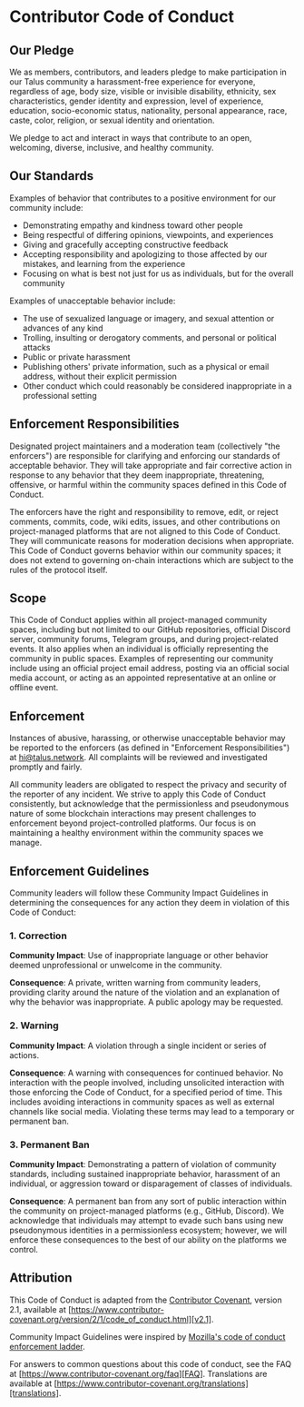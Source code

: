 # Contributor Code of Conduct

## Our Pledge

We as members, contributors, and leaders pledge to make participation in our Talus
community a harassment-free experience for everyone, regardless of age, body
size, visible or invisible disability, ethnicity, sex characteristics, gender
identity and expression, level of experience, education, socio-economic status,
nationality, personal appearance, race, caste, color, religion, or sexual
identity and orientation.

We pledge to act and interact in ways that contribute to an open, welcoming,
diverse, inclusive, and healthy community.

## Our Standards

Examples of behavior that contributes to a positive environment for our
community include:

* Demonstrating empathy and kindness toward other people
* Being respectful of differing opinions, viewpoints, and experiences
* Giving and gracefully accepting constructive feedback
* Accepting responsibility and apologizing to those affected by our mistakes,
  and learning from the experience
* Focusing on what is best not just for us as individuals, but for the overall
  community

Examples of unacceptable behavior include:

* The use of sexualized language or imagery, and sexual attention or advances of
  any kind
* Trolling, insulting or derogatory comments, and personal or political attacks
* Public or private harassment
* Publishing others' private information, such as a physical or email address,
  without their explicit permission
* Other conduct which could reasonably be considered inappropriate in a
  professional setting

## Enforcement Responsibilities

Designated project maintainers and a moderation team (collectively "the enforcers") are responsible for clarifying and enforcing our standards of acceptable behavior. They will take appropriate and fair corrective action in response to any behavior that they deem inappropriate, threatening, offensive, or harmful within the community spaces defined in this Code of Conduct.

The enforcers have the right and responsibility to remove, edit, or reject comments, commits, code, wiki edits, issues, and other contributions on project-managed platforms that are not aligned to this Code of Conduct. They will communicate reasons for moderation decisions when appropriate. This Code of Conduct governs behavior within our community spaces; it does not extend to governing on-chain interactions which are subject to the rules of the protocol itself.

## Scope

This Code of Conduct applies within all project-managed community spaces, including but not limited to our GitHub repositories, official Discord server, community forums, Telegram groups, and during project-related events. It also applies when an individual is officially representing the community in public spaces. Examples of representing our community include using an official project email address, posting via an official social media account, or acting as an appointed representative at an online or offline event.

## Enforcement

Instances of abusive, harassing, or otherwise unacceptable behavior may be
reported to the enforcers (as defined in "Enforcement Responsibilities") at
hi@talus.network.
All complaints will be reviewed and investigated promptly and fairly.

All community leaders are obligated to respect the privacy and security of the
reporter of any incident. We strive to apply this Code of Conduct consistently, but acknowledge that the permissionless and pseudonymous nature of some blockchain interactions may present challenges to enforcement beyond project-controlled platforms. Our focus is on maintaining a healthy environment within the community spaces we manage.

## Enforcement Guidelines

Community leaders will follow these Community Impact Guidelines in determining
the consequences for any action they deem in violation of this Code of Conduct:

### 1. Correction

**Community Impact**: Use of inappropriate language or other behavior deemed
unprofessional or unwelcome in the community.

**Consequence**: A private, written warning from community leaders, providing
clarity around the nature of the violation and an explanation of why the
behavior was inappropriate. A public apology may be requested.

### 2. Warning

**Community Impact**: A violation through a single incident or series of
actions.

**Consequence**: A warning with consequences for continued behavior. No
interaction with the people involved, including unsolicited interaction with
those enforcing the Code of Conduct, for a specified period of time. This
includes avoiding interactions in community spaces as well as external channels
like social media. Violating these terms may lead to a temporary or permanent
ban.

### 3. Permanent Ban

**Community Impact**: Demonstrating a pattern of violation of community
standards, including sustained inappropriate behavior, harassment of an
individual, or aggression toward or disparagement of classes of individuals.

**Consequence**: A permanent ban from any sort of public interaction within the
community on project-managed platforms (e.g., GitHub, Discord). We acknowledge that individuals may attempt to evade such bans using new pseudonymous identities in a permissionless ecosystem; however, we will enforce these consequences to the best of our ability on the platforms we control.

## Attribution

This Code of Conduct is adapted from the [Contributor Covenant][homepage],
version 2.1, available at
[https://www.contributor-covenant.org/version/2/1/code_of_conduct.html][v2.1].

Community Impact Guidelines were inspired by
[Mozilla's code of conduct enforcement ladder][Mozilla CoC].

For answers to common questions about this code of conduct, see the FAQ at
[https://www.contributor-covenant.org/faq][FAQ]. Translations are available at
[https://www.contributor-covenant.org/translations][translations].

[homepage]: https://www.contributor-covenant.org
[v2.1]: https://www.contributor-covenant.org/version/2/1/code_of_conduct.html
[Mozilla CoC]: https://github.com/mozilla/diversity
[FAQ]: https://www.contributor-covenant.org/faq
[translations]: https://www.contributor-covenant.org/translations
